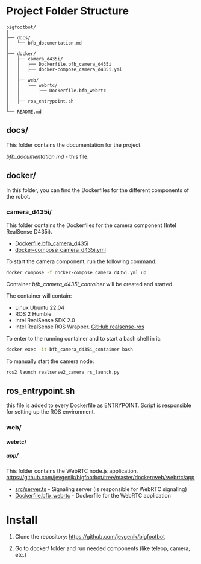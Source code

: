 # Project Folder Structure

```text 
bigfootbot/
│
├── docs/
│   └── bfb_documentation.md
│
├── docker/
│   ├── camera_d435i/
│   │   ├── Dockerfile.bfb_camera_d435i
│   │   ├── docker-compose_camera_d435i.yml
│   │
│   ├── web/
│   │   └── webrtc/
│   │       ├── Dockerfile.bfb_webrtc
│   │
│   ├── ros_entrypoint.sh
│
└── README.md
```

## docs/
This folder contains the documentation for the project.

*bfb_documentation.md* - this file.

## docker/
In this folder, you can find the Dockerfiles for the different components of the robot.


### camera_d435i/
This folder contains the Dockerfiles for the camera component (Intel RealSense D435i).

- [Dockerfile.bfb_camera_d435i](https://github.com/jevgenik/bigfootbot/blob/master/docker/camera_d435i/Dockerfile.bfb_camera_d435i)
- [docker-compose_camera_d435i.yml](https://github.com/jevgenik/bigfootbot/blob/master/docker/camera_d435i/docker-compose_camera_d435i.yml)

To start the camera component, run the following command:
```bash
docker compose -f docker-compose_camera_d435i.yml up
```

Container *bfb_camera_d435i_container* will be created and started.

The container will contain:
- Linux Ubuntu 22.04
- ROS 2 Humble
- Intel RealSense SDK 2.0
- Intel RealSense ROS Wrapper. [GitHub realsense-ros](https://github.com/IntelRealSense/realsense-ros)

To enter to the running container and to start a bash shell in it:
```bash
docker exec -it bfb_camera_d435i_container bash
```

To manually start the camera node:
```bash
ros2 launch realsense2_camera rs_launch.py
```

## ros_entrypoint.sh 
this file is added to every Dockerfile as ENTRYPOINT. Script is responsible for setting up the ROS environment.

### web/
#### webrtc/
##### app/
This folder contains the WebRTC node.js application.
https://github.com/jevgenik/bigfootbot/tree/master/docker/web/webrtc/app

- [src/server.ts](https://github.com/jevgenik/bigfootbot/blob/master/docker/web/webrtc/app/src/server.ts) - Signaling server (is responsible for WebRTC signaling)
- [Dockerfile.bfb_webrtc](https://github.com/jevgenik/bigfootbot/blob/master/docker/web/WebRTC/Dockerfile.webrtc) - Dockerfile for the WebRTC application



# Install 

1. Clone the repository: https://github.com/jevgenik/bigfootbot

2. Go to docker/ folder and run needed components (like teleop, camera, etc.)